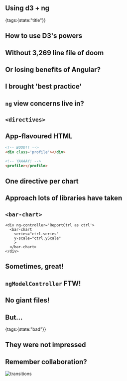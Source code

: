 ## Using d3 + ng
{tags:{state:"title"}}

## How to use D3's powers

## Without 3,269 line file of doom

## Or losing benefits of Angular?

## I brought 'best practice'

## `ng` view concerns live in?

## `<directives>`

## App-flavoured HTML

```html
<!-- BOOO!! -->
<div class='profile'></div>

<!-- YAAAAY! -->
<profile></profile>
````

## One directive per chart

## Approach lots of libraries have taken

## `<bar-chart>`

    <div ng-controller='ReportCtrl as ctrl'>
      <bar-chart
        series="ctrl.series"
        y-scale="ctrl.yScale"
        >
      </bar-chart>
    </div>

## Sometimes, great!

## 

<script type=eg code-sample>
  <form name=timeForm ng-controller="TimeCtrl as timeCtrl">
    <clock-input name=time ng-model="timeCtrl.item.time"
      valid-time="pm"
      >
    </clock-input>
  </form>
</script>

## `ngModelController` FTW!

## No giant files!

## But...
{tags:{state:"bad"}}

## They were not impressed

## Remember collaboration?

![transitions](img/transitions-b.gif)






